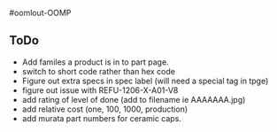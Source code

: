 #oomlout-OOMP

## ToDo

* Add familes a product is in to part page.
* switch to short code rather than hex code
* Figure out extra specs in spec label (will need a special tag in tpge)
* figure out issue with REFU-1206-X-A01-V8
* add rating of level of done (add to filename ie AAAAAAA.jpg)
* add relative cost (one, 100, 1000, production)
* add murata part numbers for ceramic caps.
